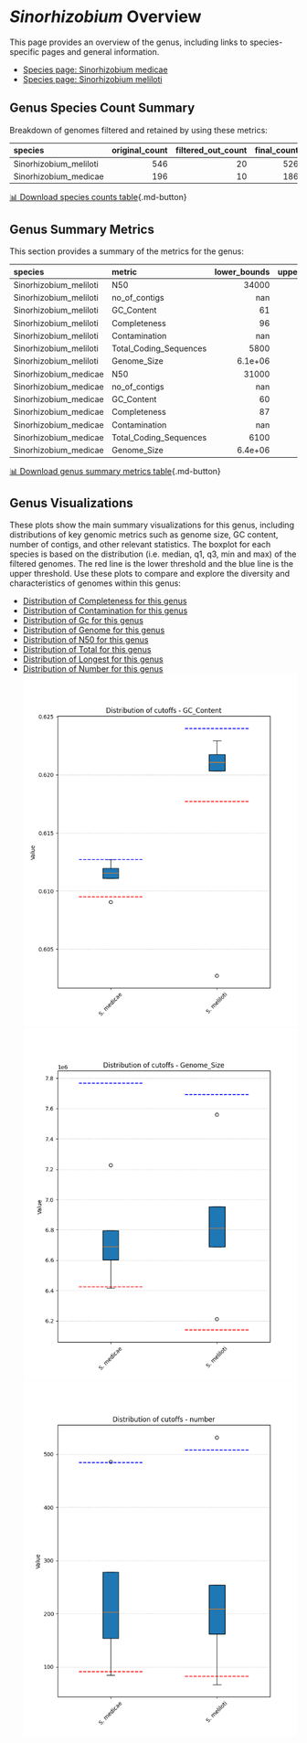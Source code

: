 # *Sinorhizobium* Overview
This page provides an overview of the genus, including links to species-specific pages and general information.

- [Species page: Sinorhizobium medicae](Sinorhizobium_medicae/index.md)
- [Species page: Sinorhizobium meliloti](Sinorhizobium_meliloti/index.md)
## Genus Species Count Summary
Breakdown of genomes filtered and retained by using these metrics:

| species                |   original_count |   filtered_out_count |   final_count |
|:-----------------------|-----------------:|---------------------:|--------------:|
| Sinorhizobium_meliloti |              546 |                   20 |           526 |
| Sinorhizobium_medicae  |              196 |                   10 |           186 |


[📊 Download species counts table](species_counts.csv){.md-button}
## Genus Summary Metrics
This section provides a summary of the metrics for the genus:

| species                | metric                 |   lower_bounds |   upper_bounds |
|:-----------------------|:-----------------------|---------------:|---------------:|
| Sinorhizobium_meliloti | N50                    |    34000       |      nan       |
| Sinorhizobium_meliloti | no_of_contigs          |      nan       |      510       |
| Sinorhizobium_meliloti | GC_Content             |       61       |       63       |
| Sinorhizobium_meliloti | Completeness           |       96       |      nan       |
| Sinorhizobium_meliloti | Contamination          |      nan       |        3       |
| Sinorhizobium_meliloti | Total_Coding_Sequences |     5800       |     7600       |
| Sinorhizobium_meliloti | Genome_Size            |        6.1e+06 |        7.7e+06 |
| Sinorhizobium_medicae  | N50                    |    31000       |      nan       |
| Sinorhizobium_medicae  | no_of_contigs          |      nan       |      490       |
| Sinorhizobium_medicae  | GC_Content             |       60       |       62       |
| Sinorhizobium_medicae  | Completeness           |       87       |      nan       |
| Sinorhizobium_medicae  | Contamination          |      nan       |        6       |
| Sinorhizobium_medicae  | Total_Coding_Sequences |     6100       |     7700       |
| Sinorhizobium_medicae  | Genome_Size            |        6.4e+06 |        7.8e+06 |


[📊 Download genus summary metrics table](genus_summary_metrics.csv){.md-button}
## Genus Visualizations
These plots show the main summary visualizations for this genus, including distributions of key genomic metrics such as genome size, GC content, number of contigs, and other relevant statistics. The boxplot for each species is based on the distribution (i.e. median, q1, q3, min and max) of the filtered genomes. The red line is the lower threshold and the blue line is the upper threshold. Use these plots to compare and explore the diversity and characteristics of genomes within this genus:

- [Distribution of Completeness for this genus](Completeness_Specific_boxplot_0.png)
- [Distribution of Contamination for this genus](Contamination_boxplot_0.png)
- [Distribution of Gc for this genus](GC_Content_boxplot_0.png)
- [Distribution of Genome for this genus](Genome_Size_boxplot_0.png)
- [Distribution of N50 for this genus](N50_boxplot_0.png)
- [Distribution of Total for this genus](Total_Coding_Sequences_boxplot_0.png)
- [Distribution of Longest for this genus](longest_boxplot_0.png)
- [Distribution of Number for this genus](number_boxplot_0.png)
![Distribution of Gc](GC_Content_boxplot_0.png)
![Distribution of Genome](Genome_Size_boxplot_0.png)
![Distribution of Number](number_boxplot_0.png)

